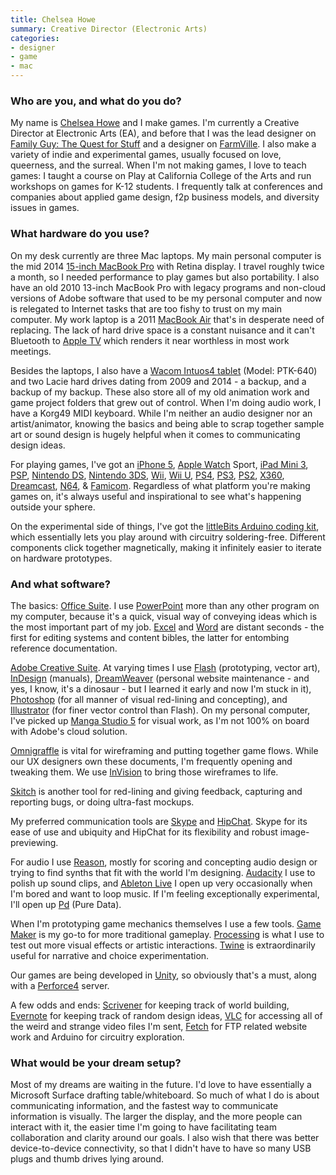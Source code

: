 ```yaml
---
title: Chelsea Howe
summary: Creative Director (Electronic Arts)
categories:
- designer
- game
- mac
---
```


### Who are you, and what do you do?

My name is [Chelsea Howe](http://manojalpa.net/ "Chelsea's website.") and I make games. I'm currently a Creative Director at Electronic Arts (EA), and before that I was the lead designer on [Family Guy: The Quest for Stuff][family-guy-the-quest-for-stuff] and a designer on [FarmVille][farmville-ios]. I also make a variety of indie and experimental games, usually focused on love, queerness, and the surreal. When I'm not making games, I love to teach games: I taught a course on Play at California College of the Arts and run workshops on games for K-12 students. I frequently talk at conferences and companies about applied game design, f2p business models, and diversity issues in games.

### What hardware do you use?

On my desk currently are three Mac laptops. My main personal computer is the mid 2014 [15-inch MacBook Pro][macbook-pro] with Retina display. I travel roughly twice a month, so I needed performance to play games but also portability. I also have an old 2010 13-inch MacBook Pro with legacy programs and non-cloud versions of Adobe software that used to be my personal computer and now is relegated to Internet tasks that are too fishy to trust on my main computer. My work laptop is a 2011 [MacBook Air][macbook-air] that's in desperate need of replacing. The lack of hard drive space is a constant nuisance and it can't Bluetooth to [Apple TV][apple-tv] which renders it near worthless in most work meetings.

Besides the laptops, I also have a [Wacom Intuos4 tablet][intuos] (Model: PTK-640) and two Lacie hard drives dating from 2009 and 2014 - a backup, and a backup of my backup. These also store all of my old animation work and game project folders that grew out of control. When I'm doing audio work, I have a Korg49 MIDI keyboard. While I'm neither an audio designer nor an artist/animator, knowing the basics and being able to scrap together sample art or sound design is hugely helpful when it comes to communicating design ideas.

For playing games, I've got an [iPhone 5][iphone-5], [Apple Watch][apple-watch] Sport, [iPad Mini 3][ipad-mini-3], [PSP][], [Nintendo DS][ds], [Nintendo 3DS][3ds], [Wii][], [Wii U][wii-u], [PS4][], [PS3][], [PS2][], [X360][xbox-360], [Dreamcast][], [N64][n64], & [Famicom][nes]. Regardless of what platform you're making games on, it's always useful and inspirational to see what's happening outside your sphere.

On the experimental side of things, I've got the [littleBits Arduino coding kit][littlebits], which essentially lets you play around with circuitry soldering-free. Different components click together magnetically, making it infinitely easier to iterate on hardware prototypes.

### And what software?

The basics: [Office Suite][office]. I use [PowerPoint][] more than any other program on my computer, because it's a quick, visual way of conveying ideas which is the most important part of my job. [Excel][] and [Word][] are distant seconds - the first for editing systems and content bibles, the latter for entombing reference documentation.

[Adobe Creative Suite][creative-suite]. At varying times I use [Flash][] (prototyping, vector art), [InDesign][] (manuals), [DreamWeaver][] (personal website maintenance - and yes, I know, it's a dinosaur - but I learned it early and now I'm stuck in it), [Photoshop][] (for all manner of visual red-lining and concepting), and [Illustrator][] (for finer vector control than Flash). On my personal computer, I've picked up [Manga Studio 5][manga-studio] for visual work, as I'm not 100% on board with Adobe's cloud solution.

[Omnigraffle][] is vital for wireframing and putting together game flows. While our UX designers own these documents, I'm frequently opening and tweaking them. We use [InVision][] to bring those wireframes to life.

[Skitch][] is another tool for red-lining and giving feedback, capturing and reporting bugs, or doing ultra-fast mockups.

My preferred communication tools are [Skype][] and [HipChat][]. Skype for its ease of use and ubiquity and HipChat for its flexibility and robust image-previewing.

For audio I use [Reason][], mostly for scoring and concepting audio design or trying to find synths that fit with the world I'm designing. [Audacity][] I use to polish up sound clips, and [Ableton Live][live] I open up very occasionally when I'm bored and want to loop music. If I'm feeling exceptionally experimental, I'll open up [Pd][pure-data] (Pure Data).

When I'm prototyping game mechanics themselves I use a few tools. [Game Maker][game-maker] is my go-to for more traditional gameplay. [Processing][] is what I use to test out more visual effects or artistic interactions. [Twine][] is extraordinarily useful for narrative and choice experimentation.

Our games are being developed in [Unity][], so obviously that's a must, along with a [Perforce4][perforce] server.

A few odds and ends: [Scrivener][] for keeping track of world building, [Evernote][] for keeping track of random design ideas, [VLC][] for accessing all of the weird and strange video files I'm sent, [Fetch][] for FTP related website work and Arduino for circuitry exploration.

### What would be your dream setup?

Most of my dreams are waiting in the future. I'd love to have essentially a Microsoft Surface drafting table/whiteboard. So much of what I do is about communicating information, and the fastest way to communicate information is visually. The larger the display, and the more people can interact with it, the easier time I'm going to have facilitating team collaboration and clarity around our goals. I also wish that there was better device-to-device connectivity, so that I didn't have to have so many USB plugs and thumb drives lying around.

[3ds]: https://www.nintendo.com/3ds/ "A portable gaming console with a 3D screen."
[intuos]: https://www.wacom.com/en-us/products/pen-tablets/intuos "A pen tablet."
[iphone-5]: https://en.wikipedia.org/wiki/IPhone_5 "A smartphone."
[ipad-mini-3]: https://en.wikipedia.org/wiki/IPad_Mini_3 "A 7.9 inch tablet device with a Retina screen."
[nes]: https://en.wikipedia.org/wiki/Nintendo_Entertainment_System "A video game console."
[n64]: https://en.wikipedia.org/wiki/Nintendo_64 "A 64-bit gaming console."
[apple-watch]: https://www.apple.com/watch/ "A smartwatch."
[apple-tv]: https://www.apple.com/appletv/ "A device for viewing media on a TV."
[macbook-pro]: https://www.apple.com/macbook-pro/ "A laptop."
[macbook-air]: https://www.apple.com/macbook-air/ "A very thin laptop."
[ds]: https://www.nintendo.com/ds/ "A portable gaming console."
[dreamcast]: https://en.wikipedia.org/wiki/Dreamcast "A video game console."
[xbox-360]: http://www.xbox.com:80/en-US/Xbox360 "A gaming console."
[littlebits]: https://www.amazon.com/littleBits-Electronics-650-0119-Base-Kit/dp/B00ECWSL0I "A soldering-free electronics kit."
[psp]: https://en.wikipedia.org/wiki/PlayStation_Portable "Sony's portable gaming console."
[ps2]: https://en.wikipedia.org/wiki/PS_2 "A gaming console."
[ps3]: http://us.playstation.com/PS3/ "A shiny gaming console from Sony."
[ps4]: http://us.playstation.com/ps4/index.htm "A shiny gaming console from Sony."
[wii]: https://www.nintendo.com/wii "A unique gaming console."
[wii-u]: https://www.nintendo.com/wiiu "A unique gaming console."
[reason]: https://www.propellerheads.se/reason "A virtual studio rack for creating music."
[unity]: https://unity3d.com/unity/ "A cross-platform game development tool."
[illustrator]: https://www.adobe.com/products/illustrator.html "A vector graphics editor."
[indesign]: https://www.adobe.com/products/indesign.html "A desktop/web publishing application."
[invision]: https://www.invisionapp.com "A prototyping and workflow service."
[game-maker]: https://www.yoyogames.com/studio "A game creation GUI for Windows."
[twine]: http://twinery.org/ "A tool for creating non-linear stories."
[skype]: https://www.skype.com/en/ "Voice and video chat software."
[skitch]: https://evernote.com/skitch/ "An always-on image editor for the Mac."
[scrivener]: http://literatureandlatte.com/scrivener.php "A Mac text editor aimed at writers."
[audacity]: https://sourceforge.net/projects/audacity/ "An open-source, cross-platform audio editor."
[farmville-ios]: https://itunes.apple.com/us/app/farmville-by-zynga/id375562663 "A farming game."
[fetch]: https://fetchsoftworks.com/ "An FTP/SFTP client for Mac OS X."
[flash]: https://en.wikipedia.org/wiki/Adobe_Flash "A software and animation editor."
[family-guy-the-quest-for-stuff]: http://www.tinyco.com/tinyco-games/family-guy/ "A video game set in the Family Guy universe."
[omnigraffle]: https://www.omnigroup.com/omnigraffle/ "Diagramming software for the Mac."
[office]: https://products.office.com/en-us/home "An office productivity suite."
[hipchat]: https://www.hipchat.com/ "A hosted IM and file service."
[manga-studio]: http://my.smithmicro.com/manga-studio-5.html "Comic and manga creation software."
[creative-suite]: https://www.adobe.com/creativecloud.html "A collection of design tools."
[dreamweaver]: https://www.adobe.com/products/dreamweaver.html "A WYSIWYG editor."
[vlc]: http://www.videolan.org/vlc/ "An open-source media player."
[excel]: https://products.office.com/en-us/excel "A spreadsheet application."
[evernote]: https://evernote.com/ "Online software for capturing notes."
[live]: https://www.ableton.com/en/live/ "Musical creation software."
[perforce]: https://www.perforce.com/ "A software configuration and deploy suite."
[processing]: https://processing.org/ "A programming language/environment."
[photoshop]: https://www.adobe.com/products/photoshop.html "A bitmap image editor."
[pure-data]: http://puredata.info/ "A visual programming language."
[powerpoint]: https://products.office.com/en-us/powerpoint "Presentation software."
[word]: https://products.office.com/en-us/word "A document editor."
